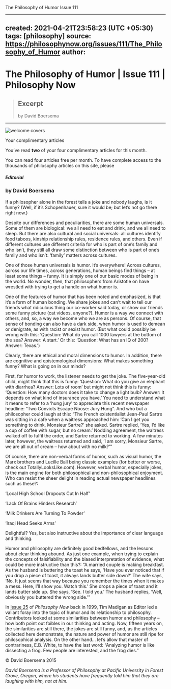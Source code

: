 The Philosophy of Humor  Issue 111

---
created: 2021-04-21T23:58:23 (UTC +05:30)
tags: [philosophy]
source: https://philosophynow.org/issues/111/The_Philosophy_of_Humor
author: 
---

# The Philosophy of Humor | Issue 111 | Philosophy Now

> ## Excerpt
> by David Boersema

---
![welcome covers](../_resources/8c0a3b8e43dd4fe0810f6493e30b4cd7.png)

Your complimentary articles

You’ve read **two** of your four complimentary articles for this month.

You can read four articles free per month. To have complete access to the thousands of philosophy articles on this site, please

##### Editorial

### by **David Boersema**

If a philosopher alone in the forest tells a joke and nobody laughs, is it funny? (Well, if it’s Schopenhauer, sure it would be; but let’s not go there right now.)

Despite our differences and peculiarities, there are some human universals. Some of them are biological: we all need to eat and drink, and we all need to sleep. But there are also cultural and social universals: all cultures identify food taboos, kinship relationship rules, residence rules, and others. Even if different cultures use different criteria for who is part of one’s family and who isn’t, they still all draw some distinction between who is part of one’s family and who isn’t: ‘family’ matters across cultures.

One of those human universals is humor. It’s everywhere! Across cultures, across our life times, across generations, human beings find things – at least some things – funny. It is simply one of our basic modes of being in the world. No wonder, then, that philosophers from Aristotle on have wrestled with trying to get a handle on what humor is.

One of the features of humor that has been noted and emphasized, is that it’s a form of human bonding. We share jokes and can’t wait to tell our friends what ridiculous thing our co-worker said today, or show our friends some funny picture (cat videos, anyone?). Humor is a way we connect with others, and, so, a way we become who we are as persons. Of course, that sense of bonding can also have a dark side, when humor is used to demean or denigrate, as with racist or sexist humor. (But what could possibly be wrong with this: ‘Question: What do you call 1000 lawyers at the bottom of the sea? Answer: A start.’ Or this: ‘Question: What has an IQ of 200? Answer: Texas.’)

Clearly, there are ethical and moral dimensions to humor. In addition, there are cognitive and epistemological dimensions: What makes something funny? What is going on in our minds?

First, for humor to work, the listener needs to get the joke. The five-year-old child, might think that this is funny: ‘Question: What do you give an elephant with diarrhea? Answer: Lots of room’ but might not think this is funny: ‘Question: How many doctors does it take to change a light bulb? Answer: It depends on what kind of insurance you have.’ You need to understand what it means to refer to a ‘hung jury’ to appreciate this recent newspaper headline: “Two Convicts Escape Noose: Jury Hung”. And who but a philosopher could laugh at this: “The French existentialist Jean-Paul Sartre was sitting in a cafe when a waitress approached him: ‘Can I get you something to drink, Monsieur Sartre?’ she asked. Sartre replied, ‘Yes, I’d like a cup of coffee with sugar, but no cream.’ Nodding agreement, the waitress walked off to fulfil the order, and Sartre returned to working. A few minutes later, however, the waitress returned and said, ‘I am sorry, Monsieur Sartre, we are all out of cream – how about with no milk?’”

Of course, there are non-verbal forms of humor, such as visual humor, the Marx brothers and Lucille Ball being classic examples (for better or worse, check out TotallyLooksLike.com). However, verbal humor, especially jokes, is the main engine for both philosophical and non-philosophical enjoyment. Who can resist the sheer delight in reading actual newspaper headlines such as these?:

‘Local High School Dropouts Cut In Half’

‘Lack Of Brains Hinders Research’

‘Milk Drinkers Are Turning To Powder’

‘Iraqi Head Seeks Arms’

Delightful? Yes, but also instructive about the importance of clear language and thinking.

Humor and philosophy are definitely good bedfellows, and the lessons about clear thinking abound. As just one example, when trying to explain the concepts of falsifiability and the biased interpretation of evidence, what could be more instructive than this?: “A married couple is making breakfast. As the husband is buttering the toast he says, ‘Have you ever noticed that if you drop a piece of toast, it always lands butter side down?’ The wife says, ‘No. It just seems that way because you remember the times when it makes a mess. Here, I’ll show you. Watch this.’ She drops a piece of toast and it lands butter side up. She says, ‘See. I told you.’ The husband replies, ‘Well, obviously you buttered the wrong side.’”

In [Issue 25](https://philosophynow.org/issues/25) of *Philosophy Now* back in 1999, Tim Madigan as Editor led a valiant foray into the topic of humor and its relationship to philosophy. Contributors looked at some similarities between humor and philosophy – how both point out foibles in our thinking and acting. Now, fifteen years on, the similarities are still there, the jokes are still funny, and, as the articles collected here demonstrate, the nature and power of humor are still ripe for philosophical analysis. On the other hand… let’s allow that master of contrariness, E.B. White, to have the last word: “Analyzing humor is like dissecting a frog. Few people are interested, and the frog dies.”

© David Boersema 2015

*David Boersema is a Professor of Philosophy at Pacific University in Forest Grove, Oregon, where his students have frequently told him that they are laughing with him, not at him.*
